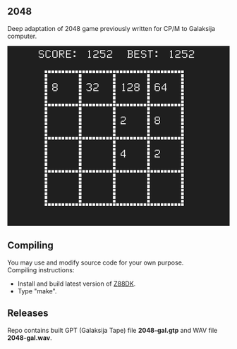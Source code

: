 ## 2048

Deep adaptation of 2048 game previously written for CP/M to Galaksija computer.

![screenshot](https://github.com/ivang78/2048-gal/blob/master/screenshot.png?raw=true)

## Compiling

You may use and modify source code for your own purpose.  
Compiling instructions:
* Install and build latest version of [Z88DK](https://github.com/z88dk/z88dk/releases).
* Type "make". 

## Releases

Repo contains built GPT (Galaksija Tape) file **2048-gal.gtp** and WAV file **2048-gal.wav**. 

